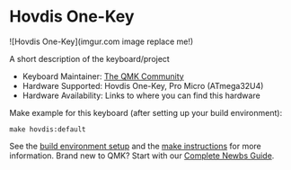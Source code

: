 # Hovdis One-Key

![Hovdis One-Key](imgur.com image replace me!)

A short description of the keyboard/project

* Keyboard Maintainer: [The QMK Community](https://github.com/qmk)
* Hardware Supported: Hovdis One-Key, Pro Micro (ATmega32U4)
* Hardware Availability: Links to where you can find this hardware

Make example for this keyboard (after setting up your build environment):

    make hovdis:default

See the [build environment setup](https://docs.qmk.fm/#/getting_started_build_tools) and the [make instructions](https://docs.qmk.fm/#/getting_started_make_guide) for more information. Brand new to QMK? Start with our [Complete Newbs Guide](https://docs.qmk.fm/#/newbs).
